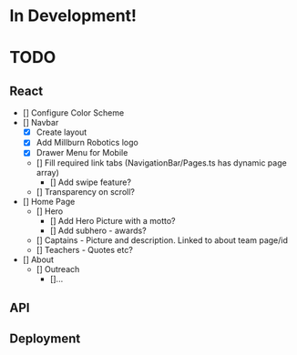 # In Development!

# TODO

## React

- [] Configure Color Scheme
- [] Navbar
  - [x] Create layout
  - [x] Add Millburn Robotics logo
  - [x] Drawer Menu for Mobile
  - [] Fill required link tabs (NavigationBar/Pages.ts has dynamic page array)
    - [] Add swipe feature?
  - [] Transparency on scroll?
- [] Home Page
  - [] Hero
    - [] Add Hero Picture with a motto?
    - [] Add subhero - awards?
  - [] Captains - Picture and description. Linked to about team page/id
  - [] Teachers - Quotes etc?
- [] About
  - [] Outreach
    - []...

## API

## Deployment
